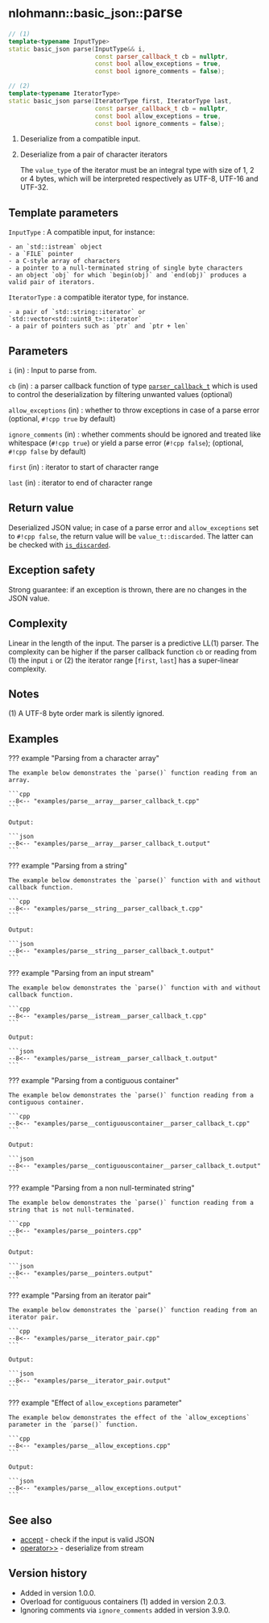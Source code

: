 # <small>nlohmann::basic_json::</small>parse

```cpp
// (1)
template<typename InputType>
static basic_json parse(InputType&& i,
                        const parser_callback_t cb = nullptr,
                        const bool allow_exceptions = true,
                        const bool ignore_comments = false);

// (2)
template<typename IteratorType>
static basic_json parse(IteratorType first, IteratorType last,
                        const parser_callback_t cb = nullptr,
                        const bool allow_exceptions = true,
                        const bool ignore_comments = false);
```

1. Deserialize from a compatible input.
2. Deserialize from a pair of character iterators
    
    The `value_type` of the iterator must be an integral type with size of 1, 2 or 4 bytes, which will be interpreted
    respectively as UTF-8, UTF-16 and UTF-32.

## Template parameters

`InputType`
:   A compatible input, for instance:
    
    - an `std::istream` object
    - a `FILE` pointer
    - a C-style array of characters
    - a pointer to a null-terminated string of single byte characters
    - an object `obj` for which `begin(obj)` and `end(obj)` produces a valid pair of iterators.

`IteratorType`
:   a compatible iterator type, for instance.

    - a pair of `std::string::iterator` or `std::vector<std::uint8_t>::iterator`
    - a pair of pointers such as `ptr` and `ptr + len`

## Parameters

`i` (in)
:   Input to parse from.

`cb` (in)
:   a parser callback function of type [`parser_callback_t`](parser_callback_t.md) which is used to control the
    deserialization by filtering unwanted values (optional)

`allow_exceptions` (in)
:    whether to throw exceptions in case of a parse error (optional, `#!cpp true` by default)

`ignore_comments` (in)
:   whether comments should be ignored and treated like whitespace (`#!cpp true`) or yield a parse error
    (`#!cpp false`); (optional, `#!cpp false` by default)

`first` (in)
:   iterator to start of character range

`last` (in)
:   iterator to end of character range

## Return value

Deserialized JSON value; in case of a parse error and `allow_exceptions` set to `#!cpp false`, the return value will be
`value_t::discarded`. The latter can be checked with [`is_discarded`](is_discarded.md).

## Exception safety

Strong guarantee: if an exception is thrown, there are no changes in the JSON value.

## Complexity

Linear in the length of the input. The parser is a predictive LL(1) parser. The complexity can be higher if the parser
callback function `cb` or reading from (1) the input `i` or (2) the iterator range [`first`, `last`] has a
super-linear complexity.

## Notes

(1) A UTF-8 byte order mark is silently ignored.

## Examples

??? example "Parsing from a character array"

    The example below demonstrates the `parse()` function reading from an array.

    ```cpp
    --8<-- "examples/parse__array__parser_callback_t.cpp"
    ```
    
    Output:
    
    ```json
    --8<-- "examples/parse__array__parser_callback_t.output"
    ```

??? example "Parsing from a string"

    The example below demonstrates the `parse()` function with and without callback function.

    ```cpp
    --8<-- "examples/parse__string__parser_callback_t.cpp"
    ```
    
    Output:
    
    ```json
    --8<-- "examples/parse__string__parser_callback_t.output"
    ```

??? example "Parsing from an input stream"

    The example below demonstrates the `parse()` function with and without callback function.

    ```cpp
    --8<-- "examples/parse__istream__parser_callback_t.cpp"
    ```
    
    Output:
    
    ```json
    --8<-- "examples/parse__istream__parser_callback_t.output"
    ```

??? example "Parsing from a contiguous container"

    The example below demonstrates the `parse()` function reading from a contiguous container.

    ```cpp
    --8<-- "examples/parse__contiguouscontainer__parser_callback_t.cpp"
    ```
    
    Output:
    
    ```json
    --8<-- "examples/parse__contiguouscontainer__parser_callback_t.output"
    ```

??? example "Parsing from a non null-terminated string"

    The example below demonstrates the `parse()` function reading from a string that is not null-terminated.

    ```cpp
    --8<-- "examples/parse__pointers.cpp"
    ```
    
    Output:
    
    ```json
    --8<-- "examples/parse__pointers.output"
    ```

??? example "Parsing from an iterator pair"

    The example below demonstrates the `parse()` function reading from an iterator pair.

    ```cpp
    --8<-- "examples/parse__iterator_pair.cpp"
    ```
    
    Output:
    
    ```json
    --8<-- "examples/parse__iterator_pair.output"
    ```

??? example "Effect of `allow_exceptions` parameter"

    The example below demonstrates the effect of the `allow_exceptions` parameter in the ´parse()` function.

    ```cpp
    --8<-- "examples/parse__allow_exceptions.cpp"
    ```
    
    Output:
    
    ```json
    --8<-- "examples/parse__allow_exceptions.output"
    ```

## See also

- [accept](accept.md) - check if the input is valid JSON
- [operator>>](operator_gtgt.md) - deserialize from stream

## Version history

- Added in version 1.0.0.
- Overload for contiguous containers (1) added in version 2.0.3.
- Ignoring comments via `ignore_comments` added in version 3.9.0.
